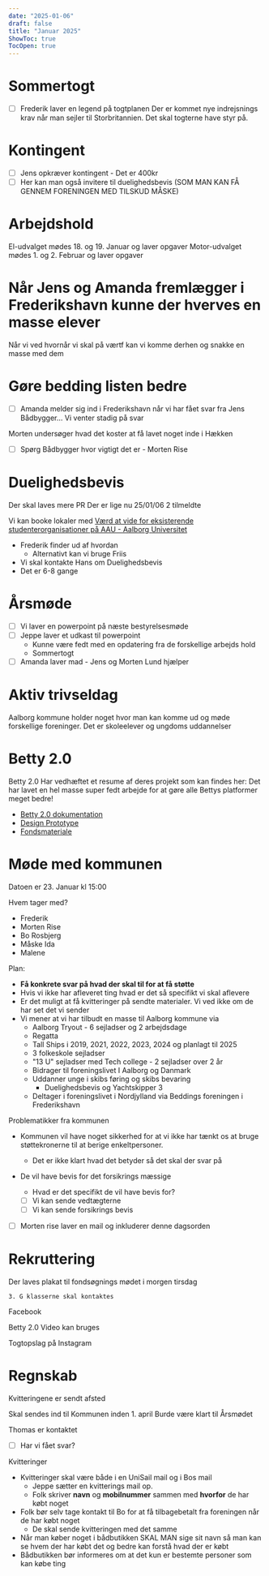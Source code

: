 ```yaml
---
date: "2025-01-06"
draft: false
title: "Januar 2025"
ShowToc: true
TocOpen: true
---
```


# Sommertogt

- [ ] Frederik laver en legend på togtplanen
      Der er kommet nye indrejsnings krav når man sejler til Storbritannien. Det skal togterne have styr på.

# Kontingent

- [ ] Jens opkræver kontingent - Det er 400kr
- [ ] Her kan man også invitere til duelighedsbevis (SOM MAN KAN FÅ GENNEM FORENINGEN MED TILSKUD MÅSKE)

# Arbejdshold

El-udvalget mødes 18. og 19. Januar og laver opgaver
Motor-udvalget mødes 1. og 2. Februar og laver opgaver

# Når Jens og Amanda fremlægger i Frederikshavn kunne der hverves en masse elever

Når vi ved hvornår vi skal på værtf kan vi komme derhen og snakke en masse med dem

# Gøre bedding listen bedre

- [ ] Amanda melder sig ind i Frederikshavn når vi har fået svar fra Jens Bådbygger... Vi venter stadig på svar

Morten undersøger hvad det koster at få lavet noget inde i Hækken

- [ ] Spørg Bådbygger hvor vigtigt det er - Morten Rise

# Duelighedsbevis

Der skal laves mere PR
Der er lige nu 25/01/06 2 tilmeldte

Vi kan booke lokaler med [Værd at vide for eksisterende studenterorganisationer på AAU - Aalborg Universitet](https://www.studerende.aau.dk/studieliv/dit-studiemiljo/studenterforeninger/vaerd-at-vide-for-eksisterende-studenterorganisationer)

- Frederik finder ud af hvordan
  - Alternativt kan vi bruge Friis
- Vi skal kontakte Hans om Duelighedsbevis
- Det er 6-8 gange

# Årsmøde

- [ ] Vi laver en powerpoint på næste bestyrelsesmøde
- [ ] Jeppe laver et udkast til powerpoint
  - Kunne være fedt med en opdatering fra de forskellige arbejds hold
  - Sommertogt
- [ ] Amanda laver mad - Jens og Morten Lund hjælper

# Aktiv trivseldag

Aalborg kommune holder noget hvor man kan komme ud og møde forskellige foreninger.
Det er skoleelever og ungdoms uddannelser

# Betty 2.0

Betty 2.0 Har vedhæftet et resume af deres projekt som kan findes her:
Det har lavet en hel masse super fedt arbejde for at gøre alle Bettys platformer meget bedre!

- [Betty 2.0 dokumentation](/PDF/Betty2.pdf)
- [Design Prototype](https://www.figma.com/proto/DRUVI7I0Rs2QHXh4T1RnaW/Bachelor-projekt---Betty?node-id=960-267103&p=f&t=rnmr1CdJSFXYaZSb-1&scaling=scale-down-width&content-scaling=fixed&page-id=960%3A267012&starting-point-node-id=960%3A267103)
- [Fondsmateriale](https://www.figma.com/proto/DRUVI7I0Rs2QHXh4T1RnaW/Bachelor-projekt---Betty?node-id=1259-187339&p=f&t=cV0uZ3CLXPAlYvFN-1&scaling=scale-down&content-scaling=fixed&page-id=1233%3A291)

# Møde med kommunen

Datoen er 23. Januar kl 15:00

Hvem tager med?

- Frederik
- Morten Rise
- Bo Rosbjerg
- Måske Ida
- Malene

Plan:

- **Få konkrete svar på hvad der skal til for at få støtte**
- Hvis vi ikke har afleveret ting hvad er det så specifikt vi skal aflevere
- Er det muligt at få kvitteringer på sendte materialer. Vi ved ikke om de har set det vi sender
- Vi mener at vi har tilbudt en masse til Aalborg kommune via
  - Aalborg Tryout - 6 sejladser og 2 arbejdsdage
  - Regatta
  - Tall Ships i 2019, 2021, 2022, 2023, 2024 og planlagt til 2025
  - 3 folkeskole sejladser
  - "13 U" sejladser med Tech college - 2 sejladser over 2 år
  - Bidrager til foreningslivet I Aalborg og Danmark
  - Uddanner unge i skibs føring og skibs bevaring
    - Duelighedsbevis og Yachtskipper 3
  - Deltager i foreningslivet i Nordjylland via Beddings foreningen i Frederikshavn

Problematikker fra kommunen

- Kommunen vil have noget sikkerhed for at vi ikke har tænkt os at bruge støttekronerne til at berige enkeltpersoner.
  - Det er ikke klart hvad det betyder så det skal der svar på
- De vil have bevis for det forsikrings mæssige

  - Hvad er det specifikt de vil have bevis for?
  - [ ] Vi kan sende vedtægterne
  - [ ] Vi kan sende forsikrings bevis

- [ ] Morten rise laver en mail og inkluderer denne dagsorden

# Rekruttering

Der laves plakat til fondsøgnings mødet i morgen tirsdag

`3. G klasserne skal kontaktes`

Facebook

Betty 2.0 Video kan bruges

Togtopslag på Instagram

# Regnskab

Kvitteringene er sendt afsted

Skal sendes ind til Kommunen inden 1. april
Burde være klart til Årsmødet

Thomas er kontaktet

- [ ] Har vi fået svar?

Kvitteringer

- Kvitteringer skal være både i en UniSail mail og i Bos mail
  - Jeppe sætter en kvitterings mail op.
  - Folk skriver **navn** og **mobilnummer** sammen med **hvorfor** de har købt noget
- Folk bør selv tage kontakt til Bo for at få tilbagebetalt fra foreningen når de har købt noget
  - De skal sende kvitteringen med det samme
- Når man køber noget i bådbutikken SKAL MAN sige sit navn så man kan se hvem der har købt det og bedre kan forstå hvad der er købt
- Bådbutikken bør informeres om at det kun er bestemte personer som kan købe ting
